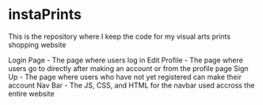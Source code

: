 # instaPrints
This is the repository where I keep the code for my visual arts prints shopping website

Login Page - The page where users log in
Edit Profile - The page where users go to directly after making an account or from the profile page
Sign Up - The page where users who have not yet registered can make their account
Nav Bar - The JS, CSS, and HTML for the navbar used accross the entire website
